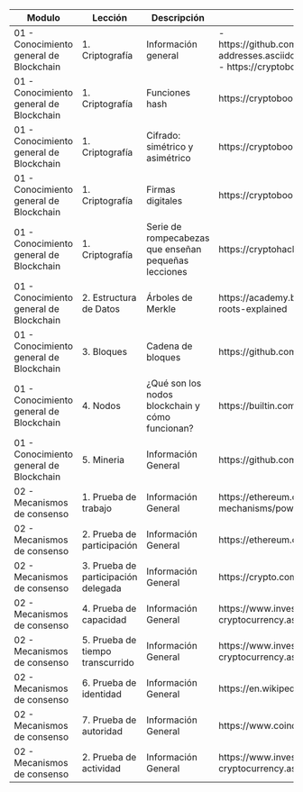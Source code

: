 
<table>
  <thead>
    <tr>
      <th>Modulo</th>
      <th>Lección</th>
      <th>Descripción</th>
      <th>Fuente</th>
      <th>Modalidad</th>
    </tr>
  </thead>
  <tbody>
    <tr>
      <td>01 - Conocimiento general de Blockchain</td>
      <td>1. Criptografía</td>
      <td>Información general</td>
      <td>- https://github.com/ethereumbook/ethereumbook/blob/develop/04keys-addresses.asciidoc
            <br>
          - https://cryptobook.nakov.com/cryptography-overview
      </td>
      <td>:page_facing_up:</td>
    </tr>
    <tr>
      <td>01 - Conocimiento general de Blockchain</td>
      <td>1. Criptografía</td>
      <td>Funciones hash</td>
      <td>https://cryptobook.nakov.com/cryptographic-hash-functions
      </td>
      <td>:page_facing_up:</td>
    </tr>
    </tr>
    <tr>
      <td>01 - Conocimiento general de Blockchain</td>
      <td>1. Criptografía</td>
      <td>Cifrado: simétrico y asimétrico</td>
      <td>https://cryptobook.nakov.com/encryption-symmetric-and-asymmetric</td>
      <td>:page_facing_up:</td>
    </tr>
    <tr>
      <td>01 - Conocimiento general de Blockchain</td>
      <td>1. Criptografía</td>
      <td>Firmas digitales</td>
      <td>https://cryptobook.nakov.com/digital-signatures</td>
      <td>:page_facing_up:</td>
    </tr>
    <tr>
      <td>01 - Conocimiento general de Blockchain</td>
      <td>1. Criptografía</td>
      <td>Serie de rompecabezas que enseñan pequeñas lecciones </td>
      <td>https://cryptohack.org/</td>
      <td>:page_facing_up:</td>
    </tr>
    <tr>
      <td>01 - Conocimiento general de Blockchain</td>
      <td>2. Estructura de Datos</td>
      <td>Árboles de Merkle</td>
      <td>https://academy.binance.com/es/articles/merkle-trees-and-merkle-roots-explained</td>
      <td>:page_facing_up:</td>
    </tr>
    <tr>
      <td>01 - Conocimiento general de Blockchain</td>
      <td>3. Bloques</td>
      <td>Cadena de bloques</td>
      <td>https://github.com/bitcoinbook/bitcoinbook/blob/develop/ch09.asciidoc</td>
      <td>:page_facing_up:</td>
    </tr>
    <tr>
      <td>01 - Conocimiento general de Blockchain</td>
      <td>4. Nodos</td>
      <td>¿Qué son los nodos blockchain y cómo funcionan?</td>
      <td>https://builtin.com/blockchain/blockchain-node</td>
      <td>:page_facing_up:</td>
    </tr>
    <tr>
      <td>01 - Conocimiento general de Blockchain</td>
      <td>5. Mineria</td>
      <td>Información General</td>
      <td>https://github.com/bitcoinbook/bitcoinbook/blob/develop/ch10.asciidoc</td>
      <td>:page_facing_up:</td>
    </tr>
    <tr>
      <td>02 - Mecanismos de consenso</td>
      <td>1. Prueba de trabajo</td>
      <td>Información General</td>
      <td>https://ethereum.org/en/developers/docs/consensus-mechanisms/pow/</td>
      <td>:page_facing_up:</td>
    </tr>
     <tr>
      <td>02 - Mecanismos de consenso</td>
      <td>2. Prueba de participación</td>
      <td>Información General</td>
      <td>https://ethereum.org/en/developers/docs/consensus-mechanisms/pos/</td>
      <td>:page_facing_up:</td>
    </tr>
     <tr>
      <td>02 - Mecanismos de consenso</td>
      <td>3. Prueba de participación delegada</td>
      <td>Información General</td>
      <td>https://crypto.com/university/what-is-dpos-delegated-proof-of-stake</td>
      <td>:page_facing_up:</td>
    </tr>
     </tr>
     <tr>
      <td>02 - Mecanismos de consenso</td>
      <td>4. Prueba de capacidad</td>
      <td>Información General</td>
      <td>https://www.investopedia.com/terms/p/proof-capacity-cryptocurrency.asp</td>
      <td>:page_facing_up:</td>
    </tr>
    <tr>
      <td>02 - Mecanismos de consenso</td>
      <td>5. Prueba de tiempo transcurrido</td>
      <td>Información General</td>
      <td>https://www.investopedia.com/terms/p/proof-elapsed-time-cryptocurrency.asp</td>
      <td>:page_facing_up:</td>
    </tr>
    <tr>
      <td>02 - Mecanismos de consenso</td>
      <td>6. Prueba de identidad</td>
      <td>Información General</td>
      <td>https://en.wikipedia.org/wiki/Proof_of_identity_(blockchain_consensus)</td>
      <td>:page_facing_up:</td>
    </tr>
    <tr>
      <td>02 - Mecanismos de consenso</td>
      <td>7. Prueba de autoridad</td>
      <td>Información General</td>
      <td>https://www.coindesk.com/learn/what-is-proof-of-authority/</td>
      <td>:page_facing_up:</td>
    </tr>
     <tr>
      <td>02 - Mecanismos de consenso</td>
      <td>2. Prueba de actividad</td>
      <td>Información General</td>
      <td>https://www.investopedia.com/terms/p/proof-activity-cryptocurrency.asp</td>
      <td>:page_facing_up:</td>
    </tr>


  </tbody>
</table>